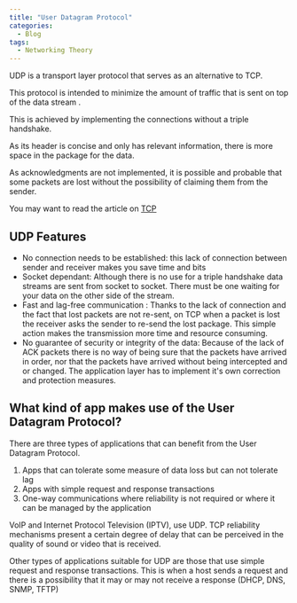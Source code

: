```yaml
---
title: "User Datagram Protocol"
categories:
  - Blog
tags:
  - Networking Theory
---
```


UDP is a transport layer protocol that serves as an alternative to TCP.

This protocol is intended to minimize the amount of traffic that is sent on top of the data stream .

This is achieved by implementing the connections without a triple handshake.

As its header is concise and only has relevant information, there is more space in the package for the data.

As acknowledgments are not implemented, it is possible and probable that some packets are lost without the possibility of claiming them from the sender.

You may want to read the article on <a href="../transport-control-protocol/">TCP</a>

<h2>UDP Features</h2>

<ul>
<li> No connection needs to be established: this lack of connection between sender and receiver makes you save time and bits </li>
<li> Socket dependant: Although there is no use for a triple handshake data streams are sent from socket to socket. There must be one waiting for your data on the other side of the stream.
</li>
<li>Fast and lag-free communication : Thanks to the lack of connection and the fact that lost packets are not re-sent, on TCP when a packet is lost the receiver asks the sender to re-send the lost package. This simple action makes the transmission more time and resource consuming.
</li>
<li>No guarantee of security or integrity of the data: Because of the lack of ACK packets there is no way of being sure that the packets have arrived in order, nor that the packets have arrived without being intercepted and or changed. The application layer has to implement it's own correction and protection measures.
</li>
</ul>

<h2>What kind of app makes use of the User Datagram Protocol?</h2>

There are three types of applications that can benefit from the User Datagram Protocol.

<ol>
<li>Apps that can tolerate some measure of data loss but can not tolerate lag</li>

<li>Apps with simple request and response transactions</li>

<li>One-way communications where reliability is not required or where it can be managed by the application</li>
</ol>

VoIP and Internet Protocol Television (IPTV), use UDP. TCP reliability mechanisms present a certain degree of delay that can be perceived in the quality of sound or video that is received.

Other types of applications suitable for UDP are those that use simple request and response transactions. This is when a host sends a request and there is a possibility that it may or may not receive a response (DHCP, DNS, SNMP, TFTP)



